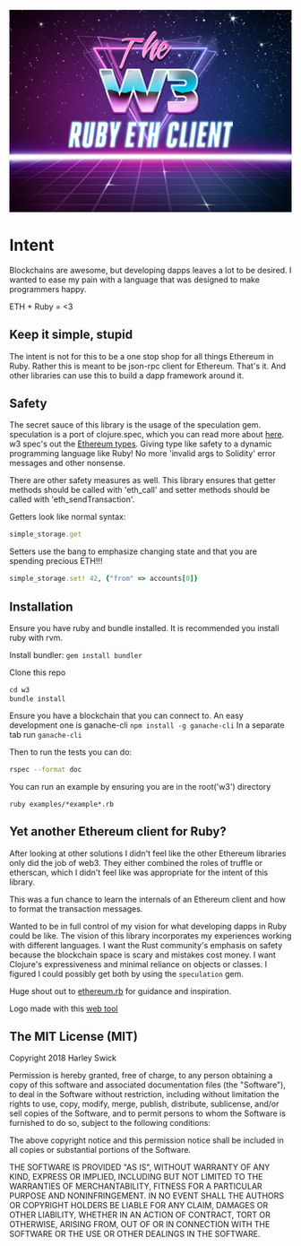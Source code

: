 <p align="center">
  <img src="./w3_logo2.jpg"/>
</p>

# Intent

Blockchains are awesome, but developing dapps leaves a lot to be desired. I wanted to ease my pain with a language that was designed to make programmers happy.

ETH + Ruby = <3

## Keep it simple, stupid
The intent is not for this to be a one stop shop for all things Ethereum in Ruby. Rather this is meant to be json-rpc client for Ethereum. That's it. And other libraries can use this to build a dapp framework around it.

## Safety
The secret sauce of this library is the usage of the speculation gem. speculation is a port of clojure.spec, which you can read more about [here](https://github.com/english/speculation). w3 spec's out the [Ethereum types](https://github.com/ethereum/wiki/wiki/Ethereum-Contract-ABI). Giving type like safety to a dynamic programming language like Ruby! No more 'invalid args to Solidity' error messages and other nonsense.

There are other safety measures as well. This library ensures that getter methods should be called with 'eth_call' and setter methods should be called with 'eth_sendTransaction'.

Getters look like normal syntax:
```ruby
simple_storage.get
```

Setters use the bang to emphasize changing state and that you are spending precious ETH!!!
```ruby
simple_storage.set! 42, {"from" => accounts[0]}
```

## Installation

Ensure you have ruby and bundle installed. It is recommended you install ruby with rvm.

Install bundler: `gem install bundler`

Clone this repo
```
cd w3
bundle install
```

Ensure you have a blockchain that you can connect to. An easy development one is ganache-cli
`npm install -g ganache-cli`
In a separate tab run `ganache-cli`

Then to run the tests you can do:
```bash
rspec --format doc
```

You can run an example by ensuring you are in the root('w3') directory
```
ruby examples/*example*.rb
```

## Yet another Ethereum client for Ruby?
After looking at other solutions I didn't feel like the other Ethereum libraries only did the job of web3. They either combined the roles of truffle or etherscan, which I didn't feel like was appropriate for the intent of this library.

This was a fun chance to learn the internals of an Ethereum client and how to format the transaction messages.

Wanted to be in full control of my vision for what developing dapps in Ruby could be like. The vision of this library incorporates my experiences working with different languages. I want the Rust community's emphasis on safety because the blockchain space is scary and mistakes cost money. I want Clojure's expressiveness and minimal reliance on objects or classes. I figured I could possibly get both by using the `speculation` gem.

Huge shout out to [ethereum.rb](https://github.com/EthWorks/ethereum.rb) for guidance and inspiration.

Logo made with this [web tool](https://photofunia.com/categories/all_effects/retro-wave)

## The MIT License (MIT)

Copyright 2018 Harley Swick

Permission is hereby granted, free of charge, to any person obtaining a copy of this software and associated documentation files (the "Software"), to deal in the Software without restriction, including without limitation the rights to use, copy, modify, merge, publish, distribute, sublicense, and/or sell copies of the Software, and to permit persons to whom the Software is furnished to do so, subject to the following conditions:

The above copyright notice and this permission notice shall be included in all copies or substantial portions of the Software.

THE SOFTWARE IS PROVIDED "AS IS", WITHOUT WARRANTY OF ANY KIND, EXPRESS OR IMPLIED, INCLUDING BUT NOT LIMITED TO THE WARRANTIES OF MERCHANTABILITY, FITNESS FOR A PARTICULAR PURPOSE AND NONINFRINGEMENT. IN NO EVENT SHALL THE AUTHORS OR COPYRIGHT HOLDERS BE LIABLE FOR ANY CLAIM, DAMAGES OR OTHER LIABILITY, WHETHER IN AN ACTION OF CONTRACT, TORT OR OTHERWISE, ARISING FROM, OUT OF OR IN CONNECTION WITH THE SOFTWARE OR THE USE OR OTHER DEALINGS IN THE SOFTWARE.